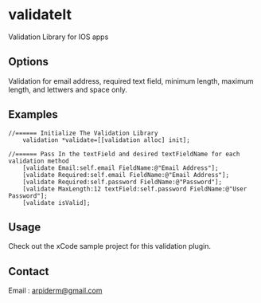 validateIt
==========

Validation Library for IOS apps



## Options
Validation for email address, required text field, minimum length, maximum length, and lettwers and space only. 

## Examples

```objc
//====== Initialize The Validation Library
    validation *validate=[[validation alloc] init];
    
//====== Pass In the textField and desired textFieldName for each validation method
    [validate Email:self.email FieldName:@"Email Address"];
    [validate Required:self.email FieldName:@"Email Address"];
    [validate Required:self.password FieldName:@"Password"];
    [validate MaxLength:12 textField:self.password FieldName:@"User Password"];
    [validate isValid];
```
## Usage

Check out the xCode sample project for this validation plugin.

## Contact

Email : arpiderm@gmail.com
